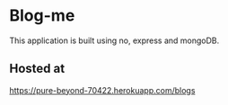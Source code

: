 # Blog-me
This application is built using no, express and mongoDB.

## Hosted at
https://pure-beyond-70422.herokuapp.com/blogs
